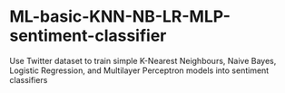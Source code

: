 # ML-basic-KNN-NB-LR-MLP-sentiment-classifier
 Use Twitter dataset to train simple K-Nearest Neighbours, Naive Bayes, Logistic Regression, and Multilayer Perceptron models into sentiment classifiers
